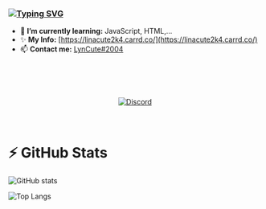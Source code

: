 ### [![Typing SVG](https://readme-typing-svg.herokuapp.com?color=%23C5B9FF&lines=Hi%2C+I'm+Linaa+%F0%9F%91%8B;I+am+JavaScript+developer+bot)](https://git.io/typing-svg)
- 🌱 **I’m currently learning:** JavaScript, HTML,...
- ✨ **My Info:** [https://linacute2k4.carrd.co/](https://linacute2k4.carrd.co/)
- 📫 **Contact me:** [LynCute#2004](https://discordapp.com/users/573805531773272064)
<!-- ![Discord](https://discord.c99.nl/widget/theme-3/725945760629129277.png) -->
<div align="center"><br><br><br><br><a align="center" href="https://discord.c99.nl/widget/theme-3/573805531773272064.png"><img align="center" src="https://discord.c99.nl/widget/theme-3/573805531773272064.png" alt="Discord"/></a></div><br><br>


# ⚡ GitHub Stats
![GitHub stats](https://github-readme-stats.vercel.app/api?username=lyncute2004&bg_color=30,e96443,904e95&title_color=fff&text_color=fff)

![Top Langs](https://github-readme-stats.vercel.app/api/top-langs/?username=Lina2k4&layout=compact)


